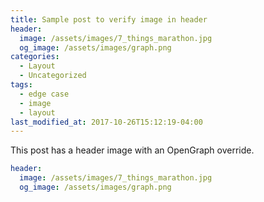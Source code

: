 ```yaml
---
title: Sample post to verify image in header
header:
  image: /assets/images/7_things_marathon.jpg
  og_image: /assets/images/graph.png
categories:
  - Layout
  - Uncategorized
tags:
  - edge case
  - image
  - layout
last_modified_at: 2017-10-26T15:12:19-04:00
---
```


This post has a header image with an OpenGraph override.

```yaml
header:
  image: /assets/images/7_things_marathon.jpg
  og_image: /assets/images/graph.png
```
